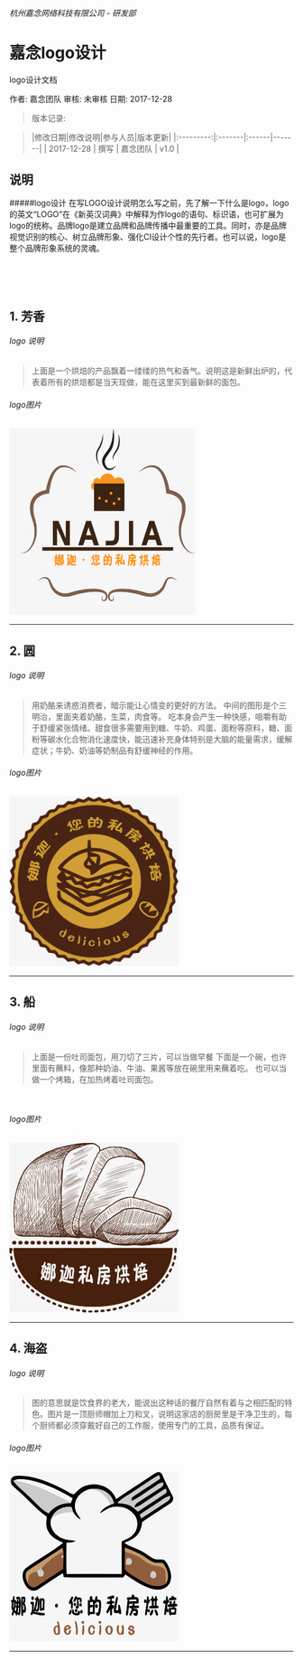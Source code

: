 ###### 杭州嘉念网络科技有限公司 - 研发部



# 嘉念logo设计
logo设计文档


作者: 嘉念团队
审核: 未审核
日期: 2017-12-28


> 版本记录:

>|修改日期|修改说明|参与人员|版本更新|
|:---------:|:-------|:------|-------|
| 2017-12-28 | 撰写 | 嘉念团队    | v1.0 |


## 说明
#####logo设计
   在写LOGO设计说明怎么写之前，先了解一下什么是logo，logo的英文“LOGO”在《新英汉词典》中解释为作logo的语句、标识语，也可扩展为logo的统称。品牌logo是建立品牌和品牌传播中最重要的工具。同时，亦是品牌视觉识别的核心、树立品牌形象、强化CI设计个性的先行者。也可以说，logo是整个品牌形象系统的灵魂。 

<br>
<br>
<br>

## 1. 芳香

###### logo 说明
> 上面是一个烘焙的产品飘着一缕缕的热气和香气。说明这是新鲜出炉的，代表着所有的烘焙都是当天现做，能在这里买到最新鲜的面包。


###### logo图片
<img src="https://raw.githubusercontent.com/SkyBadBoy/logojianian/master/%E8%AE%BE%E8%AE%A1logo%20/%E9%99%88%E5%96%9C/%E5%A8%9C%E8%BF%A6.png"  height="330" width="330">

-------

## 2. 圆

###### logo 说明
> 用奶酪来诱惑消费者，暗示能让心情变的更好的方法。
中间的图形是个三明治，里面夹着奶酪，生菜，肉食等。
吃本身会产生一种快感，咀嚼有助于舒缓紧张情绪。甜食很多需要用到糖、牛奶、鸡蛋、面粉等原料，糖、面粉等碳水化合物消化速度快，能迅速补充身体特别是大脑的能量需求，缓解症状；牛奶、奶油等奶制品有舒缓神经的作用。


###### logo图片

<img src="https://raw.githubusercontent.com/SkyBadBoy/logojianian/master/%E8%AE%BE%E8%AE%A1logo%20/%E9%99%88%E5%96%9C/%E7%A7%81%E6%88%BF.png"  height="300" width="300">



-------

## 3. 船

###### logo 说明
> 
> 上面是一份吐司面包，用刀切了三片，可以当做早餐
下面是一个碗，也许里面有蘸料，像那种奶油、牛油、果酱等放在碗里用来蘸着吃。
也可以当做一个烤箱，在加热烤着吐司面包。
<br>


###### logo图片

<img src="https://raw.githubusercontent.com/SkyBadBoy/logojianian/master/%E8%AE%BE%E8%AE%A1logo%20/%E9%99%88%E5%96%9C/%E9%9D%A2%E5%8C%85.png"  height="300" width="300">

<br>

-------



## 4. 海盗

###### logo 说明
> 图的意思就是饮食界的老大，能说出这种话的餐厅自然有着与之相匹配的特色。图片是一顶厨师帽加上刀和叉，说明这家店的厨房里是干净卫生的，每个厨师都必须穿戴好自己的工作服，使用专门的工具，品质有保证。


###### logo图片
<img src="https://raw.githubusercontent.com/SkyBadBoy/logojianian/master/%E8%AE%BE%E8%AE%A1logo%20/%E9%99%88%E5%96%9C/%E7%A7%81%E6%88%BF%E7%83%98%E7%84%99.png"  height="300" width="300">



-------
